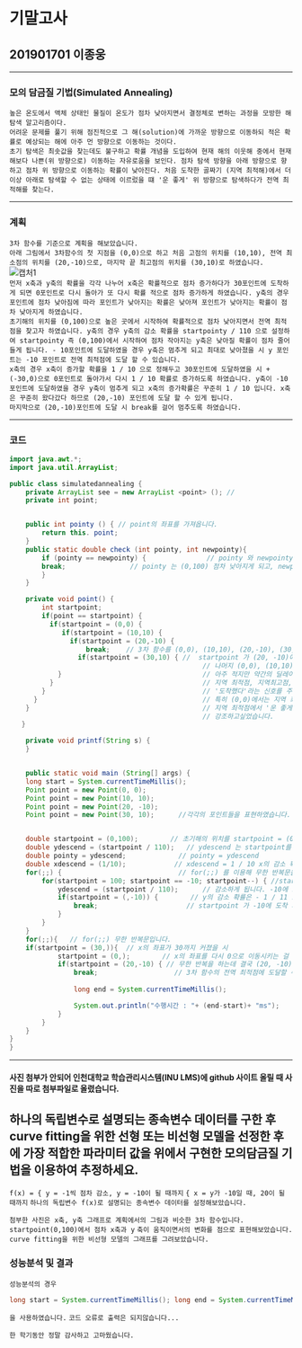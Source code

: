 

# 기말고사  

## 201901701 이종웅  

---  
### 모의 담금질 기법(Simulated Annealing)  

`높은 온도에서 액체 상태인 물질이 온도가 점차 낮아지면서 결정체로 변하는 과정을 모방한 해 탐색 알고리즘이다.`  
`어려운 문제를 풀기 위해 점진적으로 그 해(solution)에 가까운 방향으로 이동하되 적은 확률로 예상되는 해에 아주 먼 방향으로 이동하는 것이다.`  
`초기 탐색은 최솟값을 찾는데도 불구하고 확률 개념을 도입하여 현재 해의 이웃해 중에서 현재 해보다 나쁜(위 방향으로) 이동하는 자유로움을 보인다. 점차 탐색 방향을 아래 방향으로 향하고 점차 위 방향으로 이동하는 확률이 낮아진다. 처음 도착한 골짜기 (지역 최적해)에서 더 이상 아래로 탐색할 수 없는 상태에 이르렀을 떄 '운 좋게' 위 방향으로 탐색하다가 전역 최적해를 찾는다.`  

---

### 계획

`3차 함수를 기준으로 계획을 해보았습니다.`  
`아래 그림에서 3차함수의 첫 지점을 (0,0)으로 하고 처음 고점의 위치를 (10,10), 전역 최소점의 위치를 (20,-10)으로, 마지막 끝 최고점의 위치를 (30,10)로 하였습니다.`  
![캡처1](https://user-images.githubusercontent.com/80937145/121676697-e69d6000-caef-11eb-8805-2cde384cc0e5.PNG)  
`먼저 x축과 y축의 확률을 각각 나누어 x축은 확률적으로 점차 증가하다가 30포인트에 도착하게 되면 0포인트로 다시 돌아가 또 다시 확률 적으로 점차 증가하게 하였습니다. y축의 경우 포인트에 점차 낮아짐에 따라 포인트가 낮아지는 확률은 낮아져 포인트가 낮아지는 확률이 점차 낮아지게 하였습니다.`  
`초기해의 위치를 (0,100)으로 높은 곳에서 시작하여 확률적으로 점차 낮아지면서 전역 최적점을 찾고자 하였습니다. y축의 경우 y축의 감소 확률을 startpointy / 110 으로 설정하여 startpointy 즉 (0,100)에서 시작하여 점차 작아지는 y축은 낮아질 확률이 점차 줄어들게 됩니다. - 10포인트에 도달하였을 경우 y축은 멈추게 되고 최대로 낮아졌을 시 y 포인트는 -10 포인트로 전역 최적점에 도달 할 수 있습니다. `  
`x축의 경우 x축이 증가할 확률을 1 / 10 으로 정해두고 30포인트에 도달하였을 시 +(-30,0)으로 0포인트로 돌아가서 다시 1 / 10 확률로 증가하도록 하였습니다. y축이 -10 포인트에 도달하였을 경우 y축이 멈추게 되고 x축의 증가확률은 꾸준히 1 / 10 입니다. x축은 꾸준히 왔다갔다 하므로 (20,-10) 포인트에 도달 할 수 있게 됩니다.`  
`마지막으로 (20,-10)포인트에 도달 시 break를 걸어 멈추도록 하였습니다.`  

---

### 코드

```java
import java.awt.*;
import java.util.ArrayList;

public class simulatedannealing {
    private ArrayList see = new ArrayList <point> (); //
    private int point;


    public int pointy () { // point의 좌표를 가져옵니다.
        return this. point;
    }
    public static double check (int pointy, int newpointy){
        if (pointy == newpointy) {               // pointy 와 newpointy가 같게되면 멈추게 됩니다.
        break;                // pointy 는 (0,100) 점차 낮아지게 되고, newpointy는 (0,-10)입니다.
        }
    }

    private void point() {
        int startpoint;
        if(point == startpoint) {
          if(startpoint = (0,0) {
             if(startpoint = (10,10) {
               if(startpoint = (20,-10) {
                   break;    // 3차 함수를 (0,0), (10,10), (20,-10), (30,10)으로 표현을 해보았습니다.
                 if(startpoint = (30,10) { //  startpoint 가 (20, -10)에 도착하게 되면 멈추게 됩니다. 
                                                // 나머지 (0,0), (10,10), (30,10)에 도착 시 if문에 의해서
            }                                   // 아주 적지만 약간의 딜레이를 주고자 하였습니다.
          }                                     // 지역 최적점, 지역최고점, 전역 최고점 포인트에 도착 시 
        }                                       // '도착했다'라는 신호를 주고자 하였습니다.
      }                                         // 특히 (0,0)에서는 지역 최적점이라는 점을 강조하고자 하였습니다.
    }                                           // 지역 최적점에서 '운 좋게' 탐색하다가 전역 최적점을 발견했다는 걸
                                                // 강조하고싶었습니다.
   }

    private void printf(String s) {
    }


    public static void main (String[] args) {
    long start = System.currentTimeMillis();
    Point point = new Point(0, 0);
    Point point = new Point(10, 10);
    Point point = new Point(20, -10);
    Point point = new Point(30, 10);      //각각의 포인트들을 표현하였습니다.


    double startpoint = (0,100);        // 초기해의 위치를 startpoint = (0,100)으로 지정하였습니다.
    double ydescend = (startpoint / 110);   // ydescend 는 startpoint를 110으로 나눈 것입니다.
    double pointy = ydescend;             // pointy = ydescend 
    double xdescend = (1/10);            // xdescend = 1 / 10 x의 감소 확률을 1 / 10 로 표현하고 싶었습니다.
    for(;;) {                             // for(;;) 를 이용해 무한 반복문을 만들었습니다.
        for(startpoint = 100; startpoint == -10; startpoint--) { //startpoint가 100에서 시작하여 -10이 될 때까지 점차
            ydescend = (startpoint / 110);      // 감소하게 됩니다. -10에 도착할 시 ydescend = (startpoint / 110);
            if(startpoint = (,-10)) {        // y의 감소 확률은 - 1 / 11 로 증가할 수도 있게 됩니다.
                break;                      // startpoint 가 -10에 도착 시 멈추도록 하고 싶었습니다.
            }
        }
    }
    for(;;){   // for(;;) 무한 반복문입니다.
    if(startpoint = (30,)){  // x의 좌표가 30까지 커졌을 시 
            startpoint = (0,);        // x의 좌표를 다시 0으로 이동시키는 걸 무한 반복하게 됩니다. 
            if(startpoint = (20,-10) { // 무한 반복을 하는데 결국 (20, -10) 포인트에 도달 시 멈추게 되고
                break;                   // 3차 함수의 전역 최적점에 도달할 수 있게 됩니다.
                
                long end = System.currentTimeMillis();

                System.out.println("수행시간 : "+ (end-start)+ "ms");
            }
        }
    }
}
}
```
---
#### 사진 첨부가 안되어 인천대학교 학습관리시스템(INU LMS)에 github 사이트 올릴 때 사진을 따로 첨부파일로 올렸습니다. 

## 하나의 독립변수로 설명되는 종속변수 데이터를 구한 후 curve fitting을 위한 선형 또는 비선형 모델을 선정한 후에 가장 적합한 파라미터 값을 위에서 구현한 모의담금질 기법을 이용하여 추정하세요.

`f(x) = { y = -1씩 점차 감소, y = -10이 될 때까지`
       `{ x = y가 -10일 때, 20이 될 때까지`
 `하나의 독립변수 f(x)로 설명되는 종속변수 데이터를 설정해보았습니다.`
 
 `첨부한 사진은 x축, y축 그래프로 계획에서의 그림과 비슷한 3차 함수입니다. startpoint(0,100)에서 점차 x축과 y`
 `축이 움직이면서의 변화를 점으로 표현해보았습니다. curve fitting을 위한 비선형 모델의 그래프를 그려보았습니다.`
 
 ### 성능분석 및 결과
 
 `성능분석의 경우`
  ```java
  long start = System.currentTimeMillis(); long end = System.currentTimeMillis(); System.out.println("수행시간 : "+ (end-start)+ "ms");
  ```
  `을 사용하였습니다.`
  `코드 오류로 출력은 되지않습니다...`
 
 `한 학기동안 정말 감사하고 고마웠습니다.`
